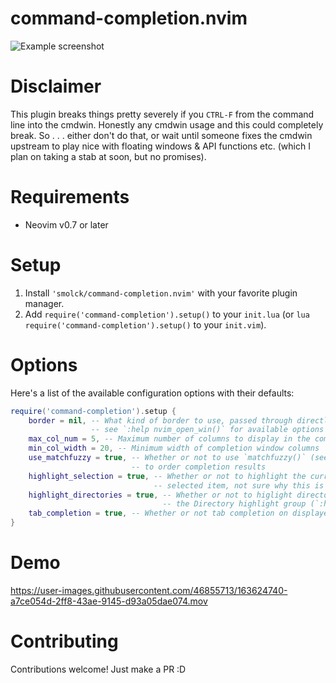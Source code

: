 # command-completion.nvim

![Example screenshot](https://user-images.githubusercontent.com/46855713/163622605-30762e31-1ca8-4f94-9d7c-59d2889d8c89.png)

# Disclaimer

This plugin breaks things pretty severely if you `CTRL-F` from the command line into the cmdwin. Honestly any cmdwin usage and this could completely break. So . . . either don't do that, or wait until someone fixes the cmdwin upstream to play nice with floating windows & API functions etc. (which I plan on taking a stab at soon, but no promises).

# Requirements

* Neovim v0.7 or later

# Setup

1. Install `'smolck/command-completion.nvim'` with your favorite plugin manager.
2. Add `require('command-completion').setup()` to your `init.lua` (or `lua require('command-completion').setup()` to your `init.vim`).

# Options

Here's a list of the available configuration options with their defaults:
```lua
require('command-completion').setup {
    border = nil, -- What kind of border to use, passed through directly to `nvim_open_win()`,
                  -- see `:help nvim_open_win()` for available options (e.g. 'single', 'double', etc.)
    max_col_num = 5, -- Maximum number of columns to display in the completion window
    min_col_width = 20, -- Minimum width of completion window columns
    use_matchfuzzy = true, -- Whether or not to use `matchfuzzy()` (see `:help matchfuzzy()`) 
                           -- to order completion results
    highlight_selection = true, -- Whether or not to highlight the currently
                                -- selected item, not sure why this is an option tbh
    highlight_directories = true, -- Whether or not to higlight directories with
                                  -- the Directory highlight group (`:help hl-Directory`)
    tab_completion = true, -- Whether or not tab completion on displayed items is enabled
}
```

# Demo

https://user-images.githubusercontent.com/46855713/163624740-a7ce054d-2ff8-43ae-9145-d93a05dae074.mov

# Contributing

Contributions welcome! Just make a PR :D
